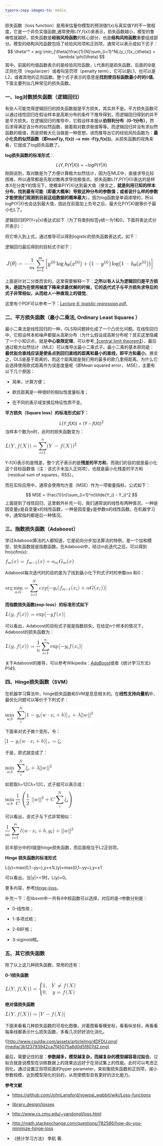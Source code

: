 ```yaml
---
typora-copy-images-to: media
---
```


损失函数（loss function）是用来估量你模型的预测值f(x)与真实值Y的不一致程度，它是一个非负实值函数,通常使用L(Y,f(x))来表示，损失函数越小，模型的鲁棒性就越好。损失函数是**经验风险函数**的核心部分，也是**结构风险函数**重要组成部分。模型的结构风险函数包括了经验风险项和正则项，通常可以表示成如下式子：
$$
\theta^* = arg \min_{\theta}\frac{1}{N}\sum_{i=1}^NL(y_i,f(x_i;\theta)) + \lambda \phi(\theta)
$$
其中，前面的均值函数表示的是经验风险函数，L代表的是损失函数，后面的Φ是正则化项（regularizer）或者叫惩罚项（penalty term），它可以是L1，也可以是L2，或者其他的正则函数。整个式子表示的意思是**找到使目标函数最小时的**θ**值**。下面主要列出几种常见的损失函数。



### **一、log对数损失函数（逻辑回归）**

有些人可能觉得逻辑回归的损失函数就是平方损失，其实并不是。平方损失函数可以通过线性回归在假设样本是高斯分布的条件下推导得到，而逻辑回归得到的并不是平方损失。在逻辑回归的推导中，它假设样本服从**伯努利分布（0-1分布）**，然后求得满足该分布的似然函数，接着取对数求极值等等。而逻辑回归并没有求似然函数的极值，而是把极大化当做是一种思想，进而推导出它的经验风险函数为：**最小化负的似然函数（即maxF(y, f(x)) —-\> min -F(y,f(x)))**。从损失函数的视角来看，它就成了log损失函数了。

**log损失函数的标准形式**：

$$
L(Y,P(Y|X))=−log⁡P(Y|X)
$$
刚刚说到，取对数是为了方便计算极大似然估计，因为在MLE中，直接求导比较困难，所以通常都是先取对数再求导找极值点。损失函数L(Y,P(Y\|X))表达的是样本X在分类Y的情况下，使概率P(Y\|X)达到最大值（换言之，**就是利用已知的样本分布，找到最有可能（即最大概率）导致这种分布的参数值；或者说什么样的参数才能使我们观测到目前这组数据的概率最大**）。因为log函数是单调递增的，所以logP(Y\|X)也会达到最大值，因此在前面加上负号之后，最大化P(Y\|X)就等价于最小化L了。

逻辑回归的P(Y=y\|x)表达式如下（为了将类别标签y统一为1和0，下面将表达式分开表示）：

将它带入到上式，通过推导可以得到logistic的损失函数表达式，如下：

逻辑回归最后得到的目标式子如下：

![1491406752118](media/1491406752118.png)

上面是针对二分类而言的。这里需要解释一下：**之所以有人认为逻辑回归是平方损失，是因为在使用梯度下降来求最优解的时候，它的迭代式子与平方损失求导后的式子非常相似，从而给人一种直观上的错觉**。

这里有个PDF可以参考一下：[*Lecture 6: logistic regression.pdf*.](https://www.cs.berkeley.edu/~russell/classes/cs194/f11/lectures/CS194%20Fall%202011%20Lecture%2006.pdf)



### **二、平方损失函数（最小二乘法, Ordinary Least Squares ）**

最小二乘法是线性回归的一种，OLS将问题转化成了一个凸优化问题。在线性回归中，它假设样本和噪声都服从高斯分布（为什么假设成高斯分布呢？其实这里隐藏了一个小知识点，就是**中心极限定理**，可以参考[【central limit theorem】](https://en.wikipedia.org/wiki/Central_limit_theorem)），最后通过极大似然估计（MLE）可以推导出最小二乘式子。最小二乘的基本原则是：**最优拟合直线应该是使各点到回归直线的距离和最小的直线，即平方和最小**。换言之，OLS是基于距离的，而这个距离就是我们用的最多的欧几里得距离。为什么它会选择使用欧式距离作为误差度量呢（即Mean squared error， MSE），主要有以下几个原因：

-   简单，计算方便；

-   欧氏距离是一种很好的相似性度量标准；

-   在不同的表示域变换后特征性质不变。

**平方损失（Square loss）的标准形式如下：**

$$
L(Y,f(X))=(Y−f(X))^2
$$
当样本个数为n时，此时的损失函数变为：  


![\$\$L(Y, f(X)) = \\sum \_{i=1}\^{n}(Y - f(X))\^2\$\$](media/e3d80d008ebb691629c7c93eb0ae0b66.gif)


Y-f(X)表示的是残差，整个式子表示的是**残差的平方和**，而我们的目的就是最小化这个目标函数值（注：该式子未加入正则项），也就是最小化残差的平方和（residual sum of squares，RSS）。

而在实际应用中，通常会使用均方差（MSE）作为一项衡量指标，公式如下：

$$
MSE = \frac{1}{n}\sum_{i=1}^n(\tilde{Y_i} - Y_i)^2
$$
上面提到了线性回归，这里额外补充一句，我们通常说的线性有两种情况，一种是因变量y是自变量x的线性函数，一种是因变量y是参数α的线性函数。在机器学习中，通常指的都是后一种情况。



### **三、指数损失函数（Adaboost）**

学过Adaboost算法的人都知道，它是前向分步加法算法的特例，是一个加和模型，损失函数就是指数函数。在Adaboost中，经过m此迭代之后，可以得到fm(x)fm(x):

![\$\$f\_m (x) = f\_{m-1}(x) + \\alpha\_m G\_m(x)\$\$](media/be1ea490439779ee3be579d8072f72e7.gif)

Adaboost每次迭代时的目的是为了找到最小化下列式子时的参数αα 和G：

![\$\$\\arg \\min\_{\\alpha, G} = \\sum\_{i=1}\^{N} exp[-y\_{i} (f\_{m-1}(x\_i) + \\alpha G(x\_{i}))]\$\$](media/4cd5f53fd7aa02320ad7a54a665cd0e6.gif)

**而指数损失函数(exp-loss）的标准形式如下**

![\$\$L(y, f(x)) = \\exp[-yf(x)]\$\$](media/a55b9ab74e8bba584ee2c52f0a7c1f0a.gif)

可以看出，Adaboost的目标式子就是指数损失，在给定n个样本的情况下，Adaboost的损失函数为：

![L(y, f(x)) = \\frac{1}{n}\\sum\_{i=1}\^{n}\\exp[-y\_if(x\_i)]](media/1632fc741b08cecc8cd0c6be634c80c4.gif)

关于Adaboost的推导，可以参考Wikipedia：[*AdaBoost*](https://en.wikipedia.org/wiki/AdaBoost)或者《统计学习方法》P145.



### **四、Hinge损失函数（SVM）**

在机器学习算法中，hinge损失函数和SVM是息息相关的。在**线性支持向量机**中，最优化问题可以等价于下列式子：  


![\$\$\\min\_{w,b} \\ \\sum\_{i}\^{N} [1 - y\_i(w\\cdot x\_i + b)]\_{+} + \\lambda\|\|w\|\|\^2 \$\$](media/38467a852b15c764d788b388a2549266.gif)


下面来对式子做个变形，令：  


![\$\$[1 - y\_i(w\\cdot x\_i + b)]\_{+} = \\xi\_{i}\$\$](media/5cae7f5c2411cc395d6717b866673d6d.gif)


于是，原式就变成了：  


![\$\$\\min\_{w,b} \\ \\sum\_{i}\^{N} \\xi\_i + \\lambda\|\|w\|\|\^2 \$\$](media/a92467f0a9e72576ecdc57d9e488e00d.gif)


如若取λ=12Cλ=12C，式子就可以表示成：  


![\$\$\\min\_{w,b} \\frac{1}{C}\\left ( \\frac{1}{2}\\ \|\|w\|\|\^2 \$\$ + C \\sum\_{i}\^{N} \\xi\_i\\right )\$\$](media/0b6fed74c8a52ddee73cc2f4a293c8a5.gif)


可以看出，该式子与下式非常相似：  


![\$\$\\frac{1}{m} \\sum\_{i=1}\^{m} l(w \\cdot x\_i + b, y\_i) + \|\|w\|\|\^2\$\$](media/8bd37667aefd4db412a4ffcf280f4723.gif)

前半部分中的ll就是hinge损失函数，而后面相当于L2正则项。

**Hinge 损失函数的标准形式**

L(y)=max(0,1−yy\~),y=±1L(y)=max(0,1−yy\~),y=±1

可以看出，当\|y\|\>=1时，L(y)=0。

更多内容，参考[Hinge-loss](https://en.wikipedia.org/wiki/Hinge_loss)。

补充一下：在libsvm中一共有4中核函数可以选择，对应的是-t参数分别是：

-   0-线性核；

-   1-多项式核；

-   2-RBF核；

-   3-sigmoid核。



### 五、其它损失函数

除了以上这几种损失函数，常用的还有：

**0-1损失函数**  


![L(Y, f(X)) = \\left\\{\\begin{matrix}1 ,& Y \\neq f(X)\\\\ 0 ,& y = f(X) \\end{matrix}\\right.](media/6dacac3b6951b9b5da846481376ce150.gif)


**绝对值损失函数**  


![\$\$L(Y, f(X)) = \|Y-f(X)\|\$\$](media/4fef8e9f09a69b2025c740798e778843.gif)


下面来看看几种损失函数的可视化图像，对着图看看横坐标，看看纵坐标，再看看每条线都表示什么损失函数，多看几次好好消化消化。  


![http://www.csuldw.com/assets/articleImg/4DFDU.png](media/3b123793942ca7f45075a8d0d5f807d2.png)


最后，需要记住的是：**参数越多，模型越复杂，而越复杂的模型越容易过拟合**。过拟合就是说模型在训练数据上的效果远远好于在测试集上的性能。此时可以考虑正则化，通过设置正则项前面的hyper
parameter，来权衡损失函数和正则项，减小参数规模，达到模型简化的目的，从而使模型具有更好的泛化能力。

**参考文献**

-   <https://github.com/JohnLangford/vowpal_wabbit/wiki/Loss-functions>

-   [library\_design/losses](http://image.diku.dk/shark/sphinx_pages/build/html/rest_sources/tutorials/concepts/library_design/losses.html)

-   <http://www.cs.cmu.edu/~yandongl/loss.html>

-   <http://math.stackexchange.com/questions/782586/how-do-you-minimize-hinge-loss>

-   《统计学习方法》 李航 著.
